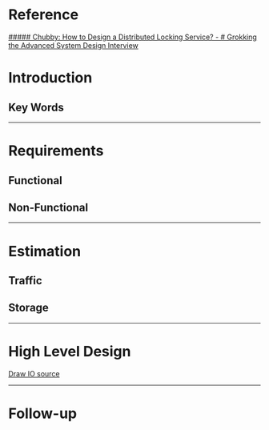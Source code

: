 # Reference
[##### Chubby: How to Design a Distributed Locking Service? - # Grokking the Advanced System Design Interview](https://www.educative.io/courses/grokking-adv-system-design-intvw/YMzjoN4RzN9)

# Introduction
## Key Words
---
# Requirements
## **Functional**
## **Non-Functional**
---
# Estimation
## **Traffic**
## **Storage**
---
# High Level Design
[Draw IO source]()

---
# Follow-up


<!--stackedit_data:
eyJoaXN0b3J5IjpbLTE5OTk1MzA3MjhdfQ==
-->